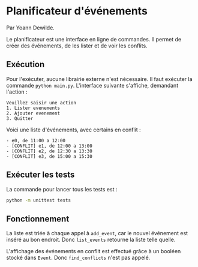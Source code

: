 # Planificateur d'événements

Par Yoann Dewilde.

Le planificateur est une interface en ligne de commandes. Il permet de créer des événements, de les lister et de voir les conflits.

## Exécution

Pour l'exécuter, aucune librairie externe n'est nécessaire. Il faut exécuter la commande `python main.py`.
L'interface suivante s'affiche, demandant l'action :

```
Veuillez saisir une action
1. Lister evenements
2. Ajouter evenement
3. Quitter
```

Voici une liste d'événements, avec certains en conflit :
```
- e0, de 11:00 a 12:00
- [CONFLIT] e1, de 12:00 a 13:00
- [CONFLIT] e2, de 12:30 a 13:30
- [CONFLIT] e3, de 15:00 a 15:30
```

## Exécuter les tests

La commande pour lancer tous les tests est :

```sh
python -m unittest tests
```

## Fonctionnement

La liste est triée à chaque appel à `add_event`, car le nouvel événement est inséré au bon endroit.
Donc `list_events` retourne la liste telle quelle.

L'affichage des événements en conflit est effectué grâce à un booléen stocké dans `Event`. Donc `find_conflicts` n'est pas appelé.